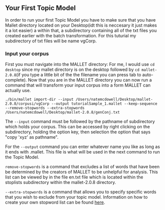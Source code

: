 ## Your First Topic Model

In order to run your first Topic Model you have to make sure that you have Mallet directory located on your Desktop(idt this 
is neccesary it just makes it a lot easier) a within that, a subdirectory containing all of the txt files you created earlier
with the batch transformation. For this tuturial my subdirectory of txt files will be name vgCorp.

### Input your corpus 

First you must navigate into the MALLET directory: For me, I would use `cd desktop` since my mallet directory is on the 
desktop followed by `cd mallet-2.0.8`(if you type a little bit of the the filename you can press tab to auto-complete).
Now that you are in the MALLET directory you can now run a command that will transform your input corpus into a form MALLET
can actually use. 
```
./bin/mallet import-dir --input /Users/natemcdowell/Desktop/mallet-2.0.8/corpusi/vgCorp --output tutorialSample_1.mallet --keep-sequence --remove-stopwords --extra-stopwords /Users/natemcdowell/Desktop/mallet-2.0.8/genConj.txt
```
The `--input` command must be followed by the pathname of subdirectory which holds your corpus. This can be accessed by right
clicking on the subdirectory, holding the option key, then selection the option that says "copy 'xyz' as pathname". 

For the `--output` command you can enter whatever name you like as long as it ends with .mallet. This file is what will be 
used in the next command to run the Topic Model. 

`remove-stopwords` is a command that excludes a list of words that have been be determined by the creators of MALLET to be 
unhelpful for analysis. This list can be viewed by in the file en.txt file which is located within the stoplists subdirectory
within the mallet-2.0.8 directory. 

`--extra-stopwords` is a command that allows you to specify specific words that you wish to exclude from your topic model. 
Information on how to create your own stopword list can be found [here](https://github.com/nmcdowell00/MALLET_tutorial/blob/master/stopwords.md).
